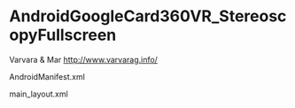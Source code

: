 # AndroidGoogleCard360VR_StereoscopyFullscreen

Varvara & Mar
http://www.varvarag.info/




AndroidManifest.xml



main_layout.xml
